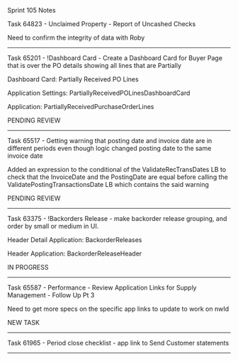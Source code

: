 Sprint 105 Notes

Task 64823 - Unclaimed Property - Report of Uncashed Checks

Need to confirm the integrity of data with Roby

---

Task 65201 - !Dashboard Card - Create a Dashboard Card for Buyer Page that is over the PO details showing all lines that are Partially

Dashboard Card: Partially Received PO Lines

Application Settings: PartiallyReceivedPOLinesDashboardCard

Application: PartiallyReceivedPurchaseOrderLines

PENDING REVIEW

---

Task 65517 - Getting warning that posting date and invoice date are in different periods even though logic changed posting date to the same invoice date

Added an expression to the conditional of the ValidateRecTransDates LB to check that the InvoiceDate and the PostingDate are equal before calling the ValidatePostingTransactionsDate LB which contains the said warning

PENDING REVIEW

---

Task 63375 - !Backorders Release - make backorder release grouping, and order by small or medium in UI.

Header Detail Application: BackorderReleases

Header Application: BackorderReleaseHeader

IN PROGRESS

---

Task 65587 - Performance - Review Application Links for Supply Management - Follow Up Pt 3

Need to get more specs on the specific app links to update to work on nwId

NEW TASK

---

Task 61965 - Period close checklist - app link to Send Customer statements

---
